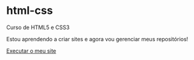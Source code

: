 # html-css
 Curso de HTML5 e CSS3

Estou aprendendo a criar sites e agora vou gerenciar meus repositórios!

<a href="https://guilhermeandrade07.github.io/html-css/">Executar o meu site</a>